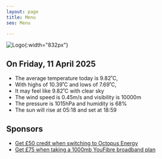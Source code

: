```yaml
---
layout: page
title: Menu
seo: Menu

---
```


![Logo](/images/logo.jpg){:width="832px"}

<!-- weather_marker starts -->
## On Friday, 11 April 2025

- The average temperature today is 9.82˚C,
- With highs of 10.39˚C and lows of 7.69˚C,
- It may feel like 9.82˚C with clear sky
- The wind speed is 0.45m/s and visibility is 10000m
- The pressure is 1015hPa and humidity is 68%
- The sun will rise at 05:18 and set at 18:59

<!-- weather_marker ends -->

## Sponsors

- [Get £50 credit when switching to Octopus Energy](https://bit.ly/3oD1nnS)
- [Get £75 when taking a 1000mb YouFibre broadband plan](https://aklam.io/91zWhU?)



